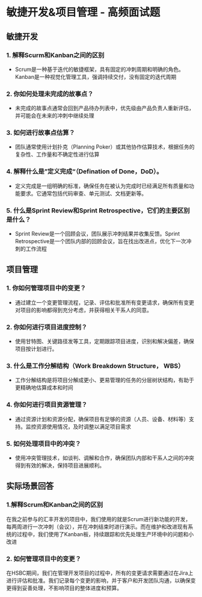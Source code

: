 # 敏捷开发&项目管理 - 高频面试题

## 敏捷开发

### 1. 解释Scurm和Kanban之间的区别

   - Scrum是一种基于迭代的敏捷框架，具有固定的冲刺周期和明确的角色。Kanban是一种视觉化管理工具，强调持续交付，没有固定的迭代周期

### 2. 你如何处理未完成的故事点？

   - 未完成的故事点通常会回到产品待办列表中，优先级由产品负责人重新评估，并可能会在未来的冲刺中继续处理

### 3. 如何进行故事点估算？

   - 团队通常使用计划扑克（Planning Poker）或其他协作估算技术，根据任务的复杂性、工作量和不确定性进行估算

### 4. 解释什么是”定义完成“（Defination of Done，DoD）。

   - 定义完成是一组明确的标准，确保任务在被认为完成时已经满足所有质量和功能要求。它通常包括代码审查、单元测试、文档更新等。

### 5. 什么是Sprint Review和Sprint Retrospective，它们的主要区别是什么？

   - Sprint Review是一个回顾会议，团队展示冲刺结果并收集反馈。Sprint Retrospective是一个团队内部的回顾会议，旨在找出改进点，优化下一次冲刺的工作流程



## 项目管理

### 1. 你如何管理项目中的变更？

   - 通过建立一个变更管理流程，记录、评估和批准所有变更请求，确保所有变更对项目的影响都得到充分考虑，并获得相关干系人的同意。

### 2. 你如何进行项目进度控制？

   - 使用甘特图、关键路径发等工具，定期跟踪项目进度，识别和解决偏差，确保项目按计划进行。

### 3. 什么是工作分解结构（Work Breakdown Structure， WBS）

   - 工作分解结构是将项目分解成更小、更易管理的任务的分层树状结构，有助于更精确地估算成本和时间

### 4. 你如何进行项目资源管理？

   - 通过资源计划和资源分配，确保项目有足够的资源（人员、设备、材料等）支持。监控资源使用情况，及时调整以满足项目需求

### 5. 如何处理项目中的冲突？

   - 使用冲突管理技术，如谈判、调解和合作，确保团队内部和干系人之间的冲突得到有效的解决，保持项目进展顺利。 

## 实际场景回答

### 1.解释Scrum和Kanban之间的区别

   在我之前参与的汇丰开发的项目中，我们使用的就是Scrum进行新功能的开发，每两周进行一次冲刺（会议），并在冲刺结束时进行演示。而在维护和改进现有系统的过程中，我们使用了Kanban板，持续跟踪和优先处理生产环境中的问题和小改进

### 2. 如何管理项目中的变更？

   在HSBC期间，我们在管理开发项目的过程中，所有的变更请求需要通过在Jira上进行评估和批准。我们记录每个变更的影响，并于客户和开发团队沟通，以确保变更得到妥善处理，不影响项目的整体进度和预算。